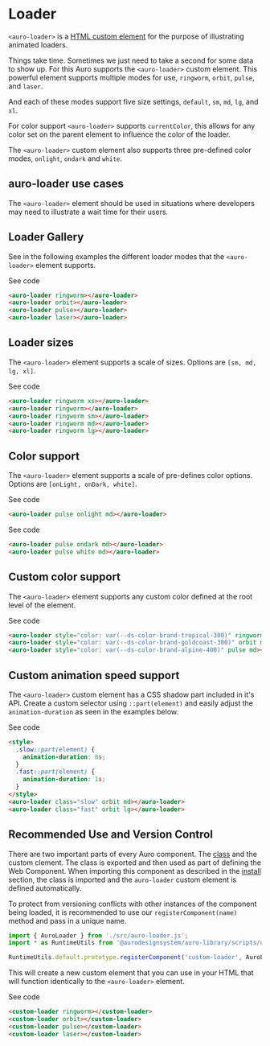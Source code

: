 <!--
The index.md file is a compiled document. No edits should be made directly to this file.
README.md is created by running `npm run build:docs`.
This file is generated based on a template fetched from `./docs/partials/index.md`
-->

# Loader

<!-- AURO-GENERATED-CONTENT:START (FILE:src=./description.md) -->
<!-- The below content is automatically added from ./description.md -->
`<auro-loader>` is a [HTML custom element](https://developer.mozilla.org/en-US/docs/Web/Web_Components/Using_custom_elements) for the purpose of illustrating animated loaders.

Things take time. Sometimes we just need to take a second for some data to show up. For this Auro supports the `<auro-loader>` custom element. This powerful element supports multiple modes for use, `ringworm`, `orbit`, `pulse`, and `laser`.

And each of these modes support five size settings, `default`, `sm`, `md`, `lg`, and `xl`.

For color support `<auro-loader>` supports `currentColor`, this allows for any color set on the parent element to influence the color of the loader.

The `<auro-loader>` custom element also supports three pre-defined color modes, `onlight`, `ondark` and `white`.
<!-- AURO-GENERATED-CONTENT:END -->

## auro-loader use cases

<!-- AURO-GENERATED-CONTENT:START (FILE:src=./useCases.md) -->
<!-- The below content is automatically added from ./useCases.md -->
The `<auro-loader>` element should be used in situations where developers may need to illustrate a wait time for their users.
<!-- AURO-GENERATED-CONTENT:END -->

## Loader Gallery

See in the following examples the different loader modes that the `<auro-loader>` element supports.

<div class="exampleWrapper">
  <!-- AURO-GENERATED-CONTENT:START (FILE:src=./../../apiExamples/basic.html) -->
  <!-- The below content is automatically added from ./../../apiExamples/basic.html -->
  <auro-loader ringworm></auro-loader>
  <auro-loader orbit></auro-loader>
  <auro-loader pulse></auro-loader>
  <auro-loader laser></auro-loader>
  <!-- AURO-GENERATED-CONTENT:END -->
</div>
<auro-accordion alignRight>
  <span slot="trigger">See code</span>
<!-- AURO-GENERATED-CONTENT:START (CODE:src=./../../apiExamples/basic.html) -->
<!-- The below code snippet is automatically added from ./../../apiExamples/basic.html -->

```html
<auro-loader ringworm></auro-loader>
<auro-loader orbit></auro-loader>
<auro-loader pulse></auro-loader>
<auro-loader laser></auro-loader>
```
<!-- AURO-GENERATED-CONTENT:END -->
</auro-accordion>

## Loader sizes

The `<auro-loader>` element supports a scale of sizes. Options are `[sm, md, lg, xl]`.

<div class="exampleWrapper">
  <!-- AURO-GENERATED-CONTENT:START (FILE:src=./../../apiExamples/loader_sizes.html) -->
  <!-- The below content is automatically added from ./../../apiExamples/loader_sizes.html -->
  <auro-loader ringworm xs></auro-loader>
  <auro-loader ringworm></auro-loader>
  <auro-loader ringworm sm></auro-loader>
  <auro-loader ringworm md></auro-loader>
  <auro-loader ringworm lg></auro-loader>
  <!-- AURO-GENERATED-CONTENT:END -->
</div>
<auro-accordion alignRight>
  <span slot="trigger">See code</span>
<!-- AURO-GENERATED-CONTENT:START (CODE:src=./../../apiExamples/loader_sizes.html) -->
<!-- The below code snippet is automatically added from ./../../apiExamples/loader_sizes.html -->

```html
<auro-loader ringworm xs></auro-loader>
<auro-loader ringworm></auro-loader>
<auro-loader ringworm sm></auro-loader>
<auro-loader ringworm md></auro-loader>
<auro-loader ringworm lg></auro-loader>
```
<!-- AURO-GENERATED-CONTENT:END -->
</auro-accordion>

## Color support

The `<auro-loader>` element supports a scale of pre-defines color options. Options are `[onLight, onDark, white]`.

<div class="exampleWrapper">
  <!-- AURO-GENERATED-CONTENT:START (FILE:src=./../../apiExamples/loader_color.html) -->
  <!-- The below content is automatically added from ./../../apiExamples/loader_color.html -->
  <auro-loader pulse onlight md></auro-loader>
  <!-- AURO-GENERATED-CONTENT:END -->
</div>
<auro-accordion alignRight>
  <span slot="trigger">See code</span>
<!-- AURO-GENERATED-CONTENT:START (CODE:src=./../../apiExamples/loader_color.html) -->
<!-- The below code snippet is automatically added from ./../../apiExamples/loader_color.html -->

```html
<auro-loader pulse onlight md></auro-loader>
```
<!-- AURO-GENERATED-CONTENT:END -->
</auro-accordion>
<div class="exampleWrapper--ondark">
  <!-- AURO-GENERATED-CONTENT:START (FILE:src=./../../apiExamples/loader_color_ondark.html) -->
  <!-- The below content is automatically added from ./../../apiExamples/loader_color_ondark.html -->
  <auro-loader pulse ondark md></auro-loader>
  <auro-loader pulse white md></auro-loader>
  <!-- AURO-GENERATED-CONTENT:END -->
</div>
<auro-accordion alignRight>
  <span slot="trigger">See code</span>
<!-- AURO-GENERATED-CONTENT:START (CODE:src=./../../apiExamples/loader_color_ondark.html) -->
<!-- The below code snippet is automatically added from ./../../apiExamples/loader_color_ondark.html -->

```html
<auro-loader pulse ondark md></auro-loader>
<auro-loader pulse white md></auro-loader>
```
<!-- AURO-GENERATED-CONTENT:END -->
</auro-accordion>

## Custom color support

The `<auro-loader>` element supports any custom color defined at the root level of the element.

<div class="exampleWrapper">
  <!-- AURO-GENERATED-CONTENT:START (FILE:src=./../../apiExamples/custom_color.html) -->
  <!-- The below content is automatically added from ./../../apiExamples/custom_color.html -->
  <auro-loader style="color: var(--ds-color-brand-tropical-300)" ringworm md></auro-loader>
  <auro-loader style="color: var(--ds-color-brand-goldcoast-300)" orbit md></auro-loader>
  <auro-loader style="color: var(--ds-color-brand-alpine-400)" pulse md></auro-loader>
  <!-- AURO-GENERATED-CONTENT:END -->
</div>
<auro-accordion alignRight>
  <span slot="trigger">See code</span>
<!-- AURO-GENERATED-CONTENT:START (CODE:src=./../../apiExamples/custom_color.html) -->
<!-- The below code snippet is automatically added from ./../../apiExamples/custom_color.html -->

```html
<auro-loader style="color: var(--ds-color-brand-tropical-300)" ringworm md></auro-loader>
<auro-loader style="color: var(--ds-color-brand-goldcoast-300)" orbit md></auro-loader>
<auro-loader style="color: var(--ds-color-brand-alpine-400)" pulse md></auro-loader>
```
<!-- AURO-GENERATED-CONTENT:END -->
</auro-accordion>

## Custom animation speed support

The `<auro-loader>` custom element has a CSS shadow part included in it's API. Create a custom selector using `::part(element)` and easily adjust the `animation-duration` as seen in the examples below.

<div class="exampleWrapper">
  <!-- AURO-GENERATED-CONTENT:START (FILE:src=./../../apiExamples/custom_speed.html) -->
  <!-- The below content is automatically added from ./../../apiExamples/custom_speed.html -->
  <style>
    .slow::part(element) {
      animation-duration: 8s;
    }
    .fast::part(element) {
      animation-duration: 1s;
    }
  </style>
  <auro-loader class="slow" orbit md></auro-loader>
  <auro-loader class="fast" orbit lg></auro-loader>
  <!-- AURO-GENERATED-CONTENT:END -->
</div>
<auro-accordion alignRight>
  <span slot="trigger">See code</span>
<!-- AURO-GENERATED-CONTENT:START (CODE:src=./../../apiExamples/custom_speed.html) -->
<!-- The below code snippet is automatically added from ./../../apiExamples/custom_speed.html -->

```html
<style>
  .slow::part(element) {
    animation-duration: 8s;
  }
  .fast::part(element) {
    animation-duration: 1s;
  }
</style>
<auro-loader class="slow" orbit md></auro-loader>
<auro-loader class="fast" orbit lg></auro-loader>
```
<!-- AURO-GENERATED-CONTENT:END -->
</auro-accordion>

## Recommended Use and Version Control

There are two important parts of every Auro component. The <a href="https://developer.mozilla.org/en-US/docs/Web/JavaScript/Reference/Classes">class</a> and the custom clement. The class is exported and then used as part of defining the Web Component. When importing this component as described in the <a href="#install">install</a> section, the class is imported and the `auro-loader` custom element is defined automatically.

To protect from versioning conflicts with other instances of the component being loaded, it is recommended to use our `registerComponent(name)` method and pass in a unique name.

```js
import { AuroLoader } from './src/auro-loader.js';
import * as RuntimeUtils from '@aurodesignsystem/auro-library/scripts/utils/runtimeUtils.mjs';

RuntimeUtils.default.prototype.registerComponent('custom-loader', AuroLoader);
```

This will create a new custom element that you can use in your HTML that will function identically to the `<auro-loader>` element.

<div class="exampleWrapper exampleWrapper--flex">
  <!-- AURO-GENERATED-CONTENT:START (FILE:src=./../../apiExamples/custom.html) -->
  <!-- The below content is automatically added from ./../../apiExamples/custom.html -->
  <custom-loader ringworm></custom-loader>
  <custom-loader orbit></custom-loader>
  <custom-loader pulse></custom-loader>
  <custom-loader laser></custom-loader>
  <!-- AURO-GENERATED-CONTENT:END -->
</div>
<auro-accordion alignRight>
  <span slot="trigger">See code</span>
<!-- AURO-GENERATED-CONTENT:START (CODE:src=./../../apiExamples/custom.html) -->
<!-- The below code snippet is automatically added from ./../../apiExamples/custom.html -->

```html
<custom-loader ringworm></custom-loader>
<custom-loader orbit></custom-loader>
<custom-loader pulse></custom-loader>
<custom-loader laser></custom-loader>
```
<!-- AURO-GENERATED-CONTENT:END -->
</auro-accordion>
